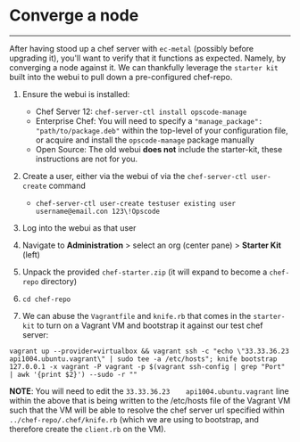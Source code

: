 # Converge a node
---
After having stood up a chef server with `ec-metal` (possibly before upgrading it), you'll want to verify that it functions as expected. Namely, by converging a node against it. We can thankfully leverage the `starter kit` built into the webui to pull down a pre-configured chef-repo.

1. Ensure the webui is installed:

	- Chef Server 12: `chef-server-ctl install opscode-manage`
	- Enterprise Chef: You will need to specify a `"manage_package": "path/to/package.deb"` within the top-level of your configuration file, or acquire and install the `opscode-manage` package manually
	- Open Source: The old webui **does not** include the starter-kit, these instructions are not for you.
	
1. Create a user, either via the webui of via the `chef-server-ctl user-create` command

	- `chef-server-ctl user-create testuser existing user username@email.con 123\!Opscode`

2. Log into the webui as that user
3. Navigate to **Administration** > select an org (center pane) > **Starter Kit** (left)
4. Unpack the provided `chef-starter.zip` (it will expand to become a `chef-repo` directory)
5. `cd chef-repo`
6. We can abuse the `Vagrantfile` and `knife.rb` that comes in the `starter-kit` to turn on a Vagrant VM and bootstrap it against our test chef server:

```
vagrant up --provider=virtualbox && vagrant ssh -c "echo \"33.33.36.23    api1004.ubuntu.vagrant\" | sudo tee -a /etc/hosts"; knife bootstrap 127.0.0.1 -x vagrant -P vagrant -p $(vagrant ssh-config | grep "Port" | awk '{print $2}') --sudo -r ""
```

**NOTE**: You will need to edit the `33.33.36.23    api1004.ubuntu.vagrant` line within the above that is being written to the /etc/hosts file of the Vagrant VM such that the VM will be able to resolve the chef server url specified within `../chef-repo/.chef/knife.rb` (which we are using to bootstrap, and therefore create the `client.rb` on the VM).